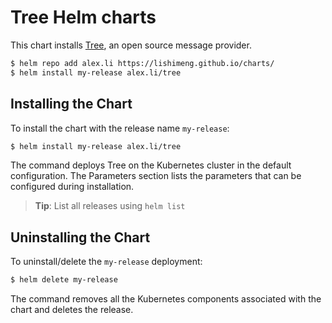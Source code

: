 # Tree Helm charts

This chart installs [Tree](https://github.com/lishimeng/tree), an open source message provider.


```bash
$ helm repo add alex.li https://lishimeng.github.io/charts/
$ helm install my-release alex.li/tree
```

## Installing the Chart

To install the chart with the release name `my-release`:

```bash
$ helm install my-release alex.li/tree
```

The command deploys Tree on the Kubernetes cluster in the default configuration. The Parameters 
section lists the parameters that can be configured during installation.

> **Tip**: List all releases using `helm list`

## Uninstalling the Chart

To uninstall/delete the `my-release` deployment:

```bash
$ helm delete my-release
```

The command removes all the Kubernetes components associated with the chart and deletes the release.
